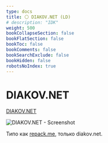 ```yaml
---
type: docs
title: ⚪️ DIAKOV.NET (LD)
# description: "IDK"
weight: 500
bookCollapseSection: false
bookFlatSection: false
bookToc: false
bookComments: false
bookSearchExclude: false
bookHidden: false
robotsNoIndex: true
---
```


# DIAKOV.NET

[DIAKOV.NET](https://diakov.net/?nt)

![DIAKOV.NET - Screenshot](@img/diakov.net-screenshot.avif)

Типо как [repack.me](../repack.me), только diakov.net.
